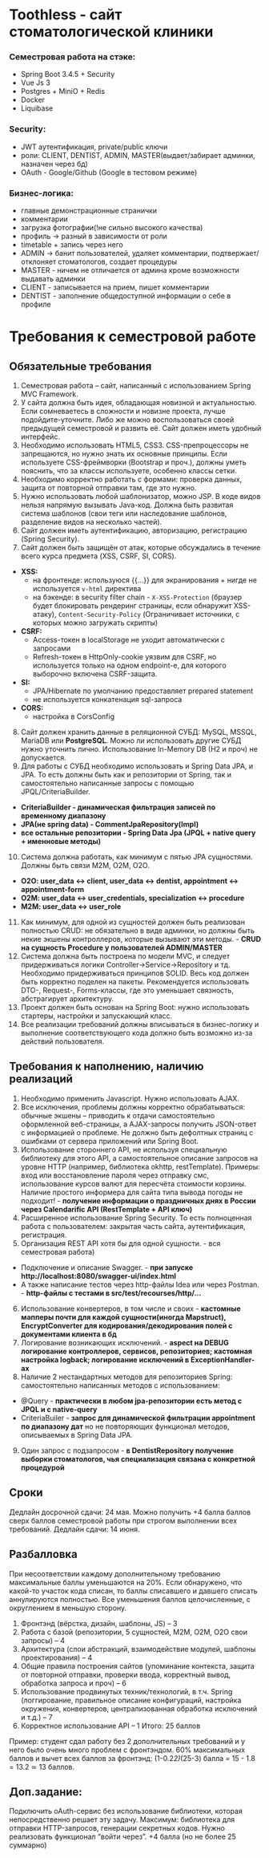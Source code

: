 # Toothless - сайт стоматологической клиники

### Семестровая работа на стэке:
- Spring Boot 3.4.5 + Security
- Vue Js 3
- Postgres + MiniO + Redis
- Docker
- Liquibase

### Security:
- JWT аутентификация, private/public ключи
- роли: CLIENT, DENTIST, ADMIN, MASTER(выдает/забирает админки, назначен через бд)
- OAuth - Google/Github (Google в тестовом режиме)

### Бизнес-логика:
- главные демонстрационные странички
- комментарии
- загрузка фотографии(!не сильно высокого качества)
- профиль -> разный в зависимости от роли
- timetable + запись через него
- ADMIN -> банит пользователей, удаляет комментарии, подтвержает/отклоняет стоматологов, создает процедуры
- MASTER - ничем не отличается от админа кроме возможности выдавать админки
- CLIENT - записывается на прием, пишет комментарии
- DENTIST - заполнение общедоступной информации о себе в профиле

# Требования к семестровой работе

## Обязательные требования

1. Семестровая работа – сайт, написанный с использованием Spring MVC Framework.
2. У сайта должна быть идея, обладающая новизной и актуальностью. Если сомневаетесь в сложности и новизне проекта, лучше подойдите-уточните. Либо же можно воспользоваться своей предыдущей семестровой и развить её.
   Сайт должен иметь удобный интерфейс.
3. Необходимо использовать HTML5, CSS3. CSS-препроцессоры не запрещаются, но нужно знать их основные принципы. Если используете CSS-фреймворки (Bootstrap и проч.), должны уметь пояснить, что за классы используете, особенно классы сетки.
4. Необходимо корректно работать с формами: проверка данных, защита от повторной отправки там, где это нужно.
5. Нужно использовать любой шаблонизатор, можно JSP. В коде видов нельзя напрямую вызывать Java-код. Должна быть развитая система шаблонов (свои теги или наследование шаблонов, разделение видов на несколько частей).
6. Сайт должен иметь аутентификацию, авторизацию, регистрацию (Spring Security).
7. Сайт должен быть защищён от атак, которые обсуждались в течение всего курса предмета (XSS, CSRF, SI, CORS).
- **XSS:**
  - на фронтенде: используюся {{...}} для экранирования + нигде не используется `v-html` директива
  - на бэкенде: в security filter chain - `X-XSS-Protection` (браузер будет блокировать рендеринг страницы, если обнаружит XSS-атаку), `Content-Security-Policy` (Ограничивает источники, с которых можно загружать скрипты)
- **CSRF:**
  - Access-токен в localStorage не уходит автоматически с запросами
  - Refresh-токен в HttpOnly-cookie уязвим для CSRF, но используется только на одном endpoint-e, для которого выборочно включена CSRF-защита.
- **SI:**
  - JPA/Hibernate по умолчанию предоставляет prepared statement
  - не используется конкатенация sql-запроса
- **CORS:**
  - настройка в CorsConfig
8. Сайт должен хранить данные в реляционной СУБД: MySQL, MSSQL, MariaDB или **PostgreSQL**. Можно ли использовать другие СУБД нужно уточнить лично. Использование In-Memory DB (H2 и проч) не допускается.
9. Для работы с СУБД необходимо использовать и Spring Data JPA, и JPA. То есть должны быть как и репозитории от Spring, так и самостоятельно написанные запросы с помощью JPQL/CriteriaBuilder.
- **СriteriaBuilder - динамическая фильтрация записей по временному диапазону**
- **JPA(не spring data) - CommentJpaRepository(Impl)**
- **все остальные репозитории - Spring Data Jpa (JPQL + native query + именновые методы)**
10. Система должна работать, как минимум с  пятью JPA сущностями. Должны быть связи M2M, O2M, O2O.
- **O2O: user_data <-> client, user_data <-> dentist, appointment <-> appointment-form**
- **O2M: user_data <-> user_credentials, specialization <-> procedure**
- **M2M: user_data <-> user_role**
11. Как минимум, для одной из сущностей должен быть реализован полностью CRUD: не обязательно в виде админки, но должны быть некие экшены контроллеров, которые вызывают эти методы. - **CRUD на сущность Procedure у пользователей ADMIN/MASTER**
12. Система должна быть построена по модели MVC, и следует придерживаться логики Controller->Service->Repository и тд.  Необходимо придерживаться принципов SOLID. Весь код должен быть корректно поделен на пакеты. Рекомендуется использовать DTO-, Request-, Forms-классы, где это уменьшает связность, абстрагирует архитектуру.
13. Проект должен быть основан на Spring Boot: нужно использовать стартеры, настройки и запускающий класс.
14. Все реализации требований должны вписываться в бизнес-логику и выполнение соответствующего кода должно быть возможно из-за действий пользователя.

## Требования к наполнению, наличию реализаций

1. Необходимо применить Javascript. Нужно использовать AJAX.
2. Все исключения, проблемы должны корректно обрабатываться: обычные экшены – приводить к отдачи самостоятельно оформленной веб-страницы, а AJAX-запросы получить JSON-ответ с информацией о проблеме. Не должно быть дефолтных страниц с ошибками от сервера приложений или Spring Boot.
3. Использование стороннего API, не используя специальную библиотеку для этого API, а самостоятельное описание запросов на уровне HTTP (например, библиотека okhttp, restTemplate). Примеры: вход или восстановление пароля через отправку смс, использование курсов валют для пересчёта стоимости корзины. Наличие простого информера для сайта типа вывода погоды не подходит! - **получение информации о праздничных днях в России через Calendarific API (RestTemplate + API ключ)**
4. Расширенное использование Spring Security. То есть полноценная работа с пользователем: закрытая часть сайта, аутентификация, регистрация.
5. Организация REST API хотя бы для одной сущности. - вся семестровая работа)
- Подключение и описание Swagger. - **при запуске http://localhost:8080/swagger-ui/index.html**
- А также написание тестов через http-файлы Idea или через Postman. - **http-файлы с тестами в src/test/recourses/http/...**
6. Использование конвертеров, в том числе и своих - **кастомные мапперы почти для каждой сущности(иногда Mapstruct), EncryptConverter для кодирования/декодирования полей с документами клиента в бд**
7. Логирование возникающих исключений. - **aspect на DEBUG логирование контроллеров, сервисов, репозиториев; кастомная настройка logback; логирование исключений в ЕxceptionHandler-ах**
8. Наличие 2 нестандартных методов для репозиториев Spring: самостоятельно написанных методов с использованием:
- @Query - **практически в любом jpa-репозитории есть метод с JPQL и с native-query**
- CriteriaBuiler - **запрос для динамической фильтрации appointment по диапазону дат**
  но не повторяющих функционал методов, описываемых в Spring Data JPA.
9. Один запрос с подзапросом - **в DentistRepository получение выборки стоматологов, чья специализация связана с конкретной процедурой**


## Сроки

Дедлайн досрочной сдачи: 24 мая. Можно получить +4 балла баллов сверх баллов семестровой работы при строгом выполнении всех требований.
Дедлайн сдачи: 14 июня.

## Разбалловка
При несоответствии каждому дополнительному требованию максимальные баллы уменьшаются на 20%.
Если обнаружено, что какой-то участок кода списан, то баллы списавшего и давшего списать аннулируются полностью.
Все уменьшения баллов целочисленные, с округлением в меньшую сторону.

1. Фронтэнд (вёрстка, дизайн, шаблоны, JS) – 3
2. Работа с базой (репозитории, 5 сущностей, M2M, O2M, O2O свои запросы) – 4
3. Архитектура (слои абстракций, взаимодействие модулей, шаблоны проектирования) – 4
4. Общие правила построения сайтов (упоминание контекста, защита от повторной отправки, проверки ввода, корректный вывод, обработка запроса и проч) – 6
5. Использование продвинутых техник/технологий, в т.ч. Spring (логгирование, правильное описание конфигураций, настройка окружения, конвертеров, централизованная обработка исключений и т.д.) – 7
6. Корректное использование API – 1
   Итого: 25 баллов

Пример: студент сдал работу без 2 дополнительных требований и у него было очень много проблем с фронтэндом. 60% максимальных баллов и вычет всех баллов за фронтэнд: (1-0.2*2)*(25-3) балла = 15 - 1.8 = 13.2 ≃ 13 баллов.

## Доп.задание:
Подключить oAuth-сервис без использование библиотеки, которая непосредственно решает эту задачу. Максимум: библиотека для отправки HTTP-запросов, генерации секретных кодов. Нужно реализовать функционал “войти через”.
+4 балла (но не более 25 суммарно)
